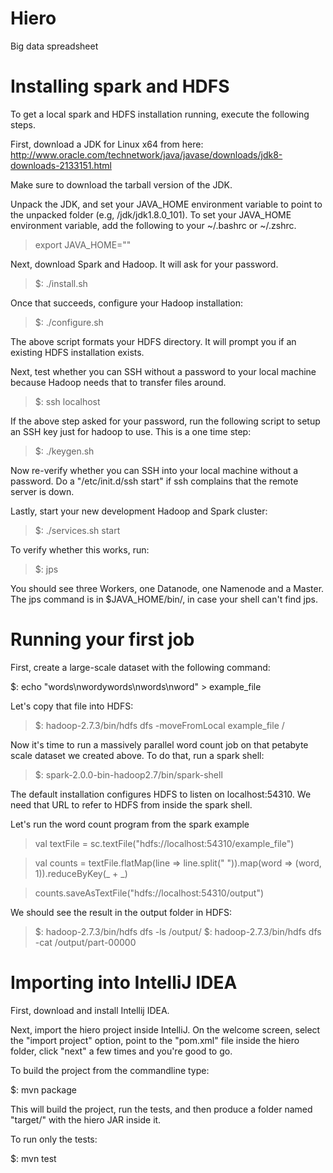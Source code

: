 # Hiero
Big data spreadsheet


# Installing spark and HDFS

To get a local spark and HDFS installation running, execute the following steps.

First, download a JDK for Linux x64 from here: http://www.oracle.com/technetwork/java/javase/downloads/jdk8-downloads-2133151.html

Make sure to download the tarball version of the JDK.

Unpack the JDK, and set your JAVA_HOME environment variable to point to the unpacked folder (e.g, <fully qualified path to>/jdk/jdk1.8.0_101). To set your JAVA_HOME environment variable, add the following to your ~/.bashrc or ~/.zshrc.

> export JAVA_HOME="<path-to-jdk-folder>"


Next, download Spark and Hadoop. It will ask for your password.

> $: ./install.sh


Once that succeeds, configure your Hadoop installation:

> $: ./configure.sh


The above script formats your HDFS directory. It will prompt you if an existing HDFS installation exists.

Next, test whether you can SSH without a password to your local machine because Hadoop needs that to transfer files around.

> $: ssh localhost

If the above step asked for your password, run the following script to setup an SSH key just for hadoop to use. This is a one time step:

> $: ./keygen.sh

Now re-verify whether you can SSH into your local machine without a password. Do a "/etc/init.d/ssh start" if ssh complains that the remote server is down.

Lastly, start your new development Hadoop and Spark cluster:

> $: ./services.sh start

To verify whether this works, run:

> $: jps

You should see three Workers, one Datanode, one Namenode and a Master. The jps command is in $JAVA_HOME/bin/, in case your shell can't find jps.


# Running your first job

First, create a large-scale dataset with the following command:

$: echo "words\nwordywords\nwords\nword" > example_file

Let's copy that file into HDFS:

> $: hadoop-2.7.3/bin/hdfs dfs -moveFromLocal example_file /

Now it's time to run a massively parallel word count job on that petabyte scale dataset we created
above. To do that, run a spark shell:

> $: spark-2.0.0-bin-hadoop2.7/bin/spark-shell

The default installation configures HDFS to listen on localhost:54310. We need that URL
to refer to HDFS from inside the spark shell.

Let's run the word count program from the spark example

>  val textFile = sc.textFile("hdfs://localhost:54310/example_file")

>  val counts = textFile.flatMap(line => line.split(" ")).map(word => (word, 1)).reduceByKey(_ + _)

>  counts.saveAsTextFile("hdfs://localhost:54310/output")


We should see the result in the output folder in HDFS:

> $: hadoop-2.7.3/bin/hdfs dfs -ls /output/
> $: hadoop-2.7.3/bin/hdfs dfs -cat /output/part-00000



# Importing into IntelliJ IDEA

First, download and install Intellij IDEA.

Next, import the hiero project inside IntelliJ. On the welcome screen, select the "import project" option, point to the "pom.xml" file inside the hiero folder, click "next" a few times and you're good to go.


To build the project from the commandline type:

$: mvn package

This will build the project, run the tests, and then produce a folder named "target/" with the hiero JAR inside it.

To run only the tests:

$: mvn test



